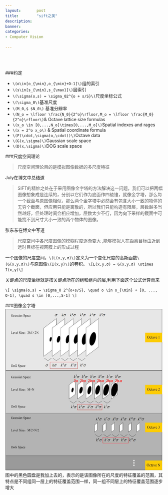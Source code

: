 ```yaml
---
layout:       post
title:        "sift之美"
description: 
banner: 
categories: 
- Computer Vision

---
```


<br></br>

###约定
- `\(o\in[o_{\min},o_{\min}+O-1]\)`组的索引
- `\(s\in[s_{\min},s_{\max}]\)`层索引
- `\(\sigma(o,s) = \sigma_02^{o + s/S}\)`尺度坐标公式
- `\(\sigma_0\)`基准尺度
- `\(M_0,$ $N_0\)` 基准分辨率
- `\(N_o = \lfloor \frac{N_0}{2^o}\rfloor,M_o = \lfloor \frac{M_0}{2^o}\rfloor\)`& Octave lattice size formulas
- `\(x_o \in [0,...,N_o]\times[0,...,M_o]\)`Spatial indexes and rages
- `\(x = 2^o x_o\)` & Spatial coordinate formula
- `\(F(\cdot,\sigma(o,\cdot))\)`Octave data
- `\(G(x,\sigma)\)`Gaussian scale space
- `\(D(x,\sigma)\)`DOG scale space

###尺度空间理论

> 尺度空间理论目的是模拟图像数据的多尺度特征

July在博文中总结道

> SIFT的精妙之处在于采用图像金字塔的方法解决这一问题，我们可以把两幅图像想象成是连续的，分别以它们作为底面作四棱锥，就像金字塔，那么每一个截面与原图像相似，那么两个金字塔中必然会有包含大小一致的物体的无穷个截面，但应用只能是离散的，所以我们只能构造有限层，层数越多当然越好，但处理时间会相应增加，层数太少不行，因为向下采样的截面中可能找不到尺寸大小一致的两个物体的图像。

张东东在博文中写道
> 尺度空间中各尺度图像的模糊程度逐渐变大 ,能够模拟人在距离目标由近到远时目标在视网膜上的形成过程

一个图像的尺度空间，`\(L(x,y,σ)\)`定义为一个变化尺度的高斯函数`\(G(x,y,σ)\)`与原图像`\(I(x,y)\)`的卷积。
`\[L(x,y,σ) = G(x,y,σ) \otimes I(x,y)\]`


关键点的尺度坐标就是按关键点所在的组和组内的层,利用下面这个公式计算而来

`\[
  \sigma(o,s) = \sigma_0 2^{o+s/S},
  \quad o \in o_{\min} + [0, ..., O-1],
  \quad s \in [0,...,S-1]
\]`

###图像金字塔
![](/img/posts/sift_figure1.png)
图中的黑色圆盘是我加上去的，表示的是该图像所在的尺度的特征覆盖的范围，其特点是不同组同一层上的特征覆盖范围一样，同一组不同层上的特征覆盖范围逐步增大
